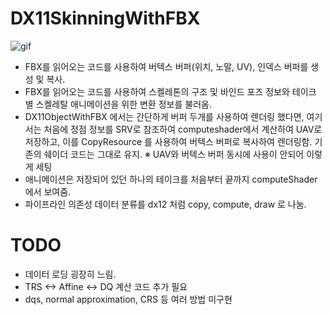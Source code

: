 # DX11SkinningWithFBX

![gif](https://media.giphy.com/media/LLz2zsyX47XXLf7cEf/giphy.gif)

- FBX를 읽어오는 코드를 사용하여 버텍스 버퍼(위치, 노말, UV), 인덱스 버퍼를 생성 및 복사. 
- FBX를 읽어오는 코드를 사용하여 스켈레톤의 구조 및 바인드 포즈 정보와 테이크 별 스켈레탈 애니메이션을 위한 변환 정보를 불러옴.
- DX11ObjectWithFBX 에서는 간단하게 버퍼 두개를 사용하여 렌더링 했다면, 여기서는 처음에 정점 정보를 SRV로 참조하여 computeshader에서 계산하여 UAV로 저장하고, 이를 CopyResource 를 사용하여 버텍스 버퍼로 복사하여 렌더링함. 기존의 쉐이더 코드는 그대로 유지.
	※ UAV와 버텍스 버퍼 동시에 사용이 안되어 이렇게 세팅
- 애니메이션은 저장되어 있던 하나의 테이크를 처음부터 끝까지 computeShader에서 보여줌.
- 파이프라인 의존성 데이터 분류를 dx12 처럼 copy, compute, draw 로 나눔.

# TODO

- 데이터 로딩 굉장히 느림.
- TRS <-> Affine <-> DQ 계산 코드 추가 필요
- dqs, normal approximation, CRS 등 여러 방법 미구현

